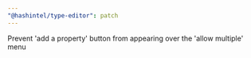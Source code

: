 ```yaml
---
"@hashintel/type-editor": patch
---
```


Prevent 'add a property' button from appearing over the 'allow multiple' menu
